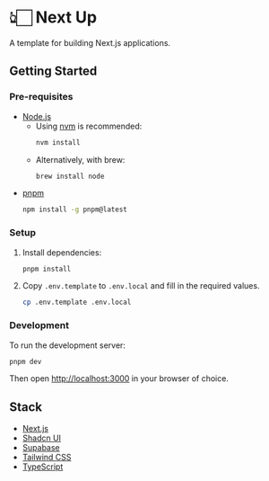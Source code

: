 # 👆🏻 Next Up

A template for building Next.js applications.

## Getting Started

### Pre-requisites

- [Node.js](https://nodejs.org/)
  - Using [nvm](https://github.com/nvm-sh/nvm) is recommended:
    ```bash
    nvm install
    ```
  - Alternatively, with brew:
    ```bash
    brew install node
    ```
- [pnpm](https://pnpm.io/)
  ```bash
  npm install -g pnpm@latest
  ```

### Setup

1. Install dependencies:

   ```bash
   pnpm install
   ```

2. Copy `.env.template` to `.env.local` and fill in the required values.

   ```bash
   cp .env.template .env.local
   ```

### Development

To run the development server:

```bash
pnpm dev
```

Then open [http://localhost:3000](http://localhost:3000) in your browser of choice.

## Stack

- [Next.js](https://nextjs.org/)
- [Shadcn UI](https://ui.shadcn.com/)
- [Supabase](https://supabase.io/)
- [Tailwind CSS](https://tailwindcss.com/)
- [TypeScript](https://www.typescriptlang.org/)
